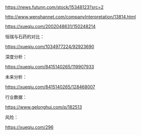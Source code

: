 https://news.futunn.com/stock/15348123?src=2

http://www.wenshannet.com/companyInterpretation/13814.html

https://xueqiu.com/2002048631/150248214

恒瑞与石药的对比：

https://xueqiu.com/1034977224/92923690

 

深度分析：

https://xueqiu.com/8415140265/119907933

 

未来分析：

https://xueqiu.com/8415140265/128468007

 

行业数据：

https://www.gelonghui.com/p/182513

 

风险：

https://xueqiu.com/296

